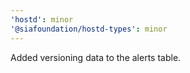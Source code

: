 ```yaml
---
'hostd': minor
'@siafoundation/hostd-types': minor
---
```


Added versioning data to the alerts table.

